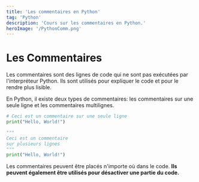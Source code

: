 ```yaml
---
title: 'Les commentaires en Python'
tag: 'Python'
description: 'Cours sur les commentaires en Python.'
heroImage: '/PythonComm.png'
---
```


# Les Commentaires

Les commentaires sont des lignes de code qui ne sont pas exécutées par l'interpréteur Python. Ils sont utilisés pour expliquer le code et pour le rendre plus lisible.

En Python, il existe deux types de commentaires: les commentaires sur une seule ligne et les commentaires multilignes.

```python
# Ceci est un commentaire sur une seule ligne
print("Hello, World!")
```

```python
"""
Ceci est un commentaire
sur plusieurs lignes
"""
print("Hello, World!")
```

Les commentaires peuvent être placés n'importe où dans le code. **Ils peuvent également être utilisés pour désactiver une partie du code.**

